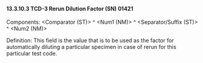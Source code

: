 #### 13.3.10.3 TCD-3 Rerun Dilution Factor (SN) 01421

Components: &lt;Comparator (ST)> ^ &lt;Num1 (NM)> ^ &lt;Separator/Suffix (ST)> ^ &lt;Num2 (NM)>

Definition: This field is the value that is to be used as the factor for automatically diluting a particular specimen in case of rerun for this particular test code.
